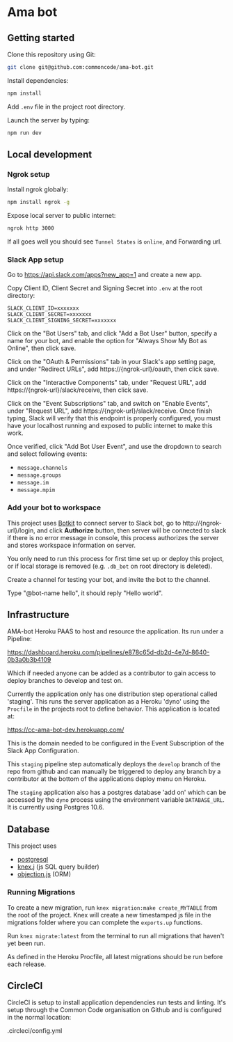 # Ama bot

## Getting started

Clone this repository using Git:

```bash
git clone git@github.com:commoncode/ama-bot.git
```

Install dependencies:

```bash
npm install
```

Add `.env` file in the project root directory.

Launch the server by typing:

```bash
npm run dev
```

## Local development

### Ngrok setup

Install ngrok globally:

```bash
npm install ngrok -g
```

Expose local server to public internet:

```bash
ngrok http 3000
```

If all goes well you should see `Tunnel States` is `online`, and Forwarding url.

### Slack App setup

Go to https://api.slack.com/apps?new_app=1 and create a new app.

Copy Client ID, Client Secret and Signing Secret into `.env` at the root directory:

```
SLACK_CLIENT_ID=xxxxxxx
SLACK_CLIENT_SECRET=xxxxxxx
SLACK_CLIENT_SIGNING_SECRET=xxxxxxx
```

Click on the "Bot Users" tab, and click "Add a Bot User" button, specify a name for your bot, 
and enable the option for "Always Show My Bot as Online", then click save.

Click on the "OAuth & Permissions" tab in your Slack's app setting page, and under "Redirect URLs", add https://{ngrok-url}/oauth, then click save.

Click on the "Interactive Components" tab, under "Request URL", add https://{ngrok-url}/slack/receive, then click save.

Click on the "Event Subscriptions" tab, and switch on "Enable Events", under "Request URL", add https://{ngrok-url}/slack/receive. 
Once finish typing, Slack will verify that this endpoint is properly configured, you must have your localhost running and exposed to public internet to make this work.

Once verified, click "Add Bot User Event", and use the dropdown to search and select following events:

- `message.channels`
- `message.groups`
- `message.im`
- `message.mpim`

### Add your bot to workspace

This project uses [Botkit](https://botkit.ai/docs/readme-slack.html) to connect server to Slack bot, 
go to http://{ngrok-url}/login, and click **Authorize** button, then server will be connected to slack 
if there is no error message in console, this process authorizes the server and stores workspace information on server.

You only need to run this process for first time set up or deploy this project, or if local storage is removed 
(e.g. `.db_bot` on root directory is deleted).

Create a channel for testing your bot, and invite the bot to the channel.

Type "@bot-name hello", it should reply "Hello world".

## Infrastructure

AMA-bot Heroku PAAS to host and resource the application. Its run under a Pipeline: 

https://dashboard.heroku.com/pipelines/e878c65d-db2d-4e7d-8640-0b3a0b3b4109

Which if needed anyone can be added as a contributor to gain access to deploy branches to develop and test on.

Currently the application only has one distribution step operational called 'staging'. This runs the server
application as a Heroku 'dyno' using the `Procfile` in the projects root to define behavior. This application is 
located at:

https://cc-ama-bot-dev.herokuapp.com/

This is the domain needed to be configured in the Event Subscription of the Slack App Configuration.

This `staging` pipeline step automatically deploys the `develop` branch of the repo from github and can manually
be triggered to deploy any branch by a contributor at the bottom of the applications deploy menu on Heroku.

The `staging` application also has a postgres database 'add on' which can be accessed by the `dyno` process using the 
environment variable `DATABASE_URL`. It is currently using Postgres 10.6.

## Database

This project uses 

- [postgresql](https://www.postgresql.org/docs/10/app-psql.html)
- [knex.j](https://knexjs.org/) (js SQL query builder)
- [objection.js](http://vincit.github.io/objection.js/) (ORM)

### Running Migrations

To create a new migration, run `knex migration:make create_MYTABLE` from the root of the project. Knex will create a new timestamped js file in the migrations folder where you can complete the `exports.up` functions.

Run `knex migrate:latest` from the terminal to run all migrations that haven't yet been run. 

As defined in the Heroku Procfile, all latest migrations should be run before each release. 

## CircleCI

CircleCI is setup to install application dependencies run tests and linting.
It's setup through the Common Code organisation on Github and is configured in the 
normal location:

.circleci/config.yml

